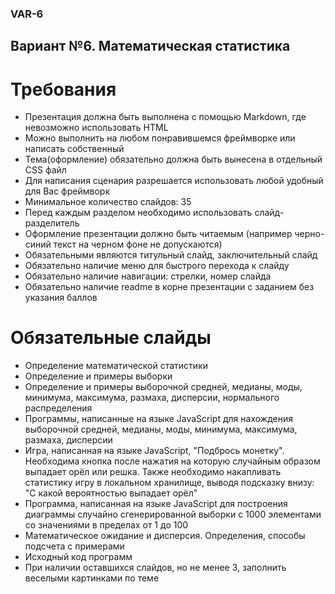 ### VAR-6
## Вариант №6. Математическая статистика
# Требования
- Презентация должна быть выполнена с помощью Markdown, где невозможно использовать HTML  
- Можно выполнить на любом понравившемся фреймворке или написать собственный  
- Тема(оформление) обязательно должна быть вынесена в отдельный CSS файл  
- Для написания сценария разрешается использовать любой удобный для Вас фреймворк  
- Минимальное количество слайдов: 35  
- Перед каждым разделом необходимо использовать слайд-разделитель  
- Оформление презентации должно быть читаемым (например черно-синий текст на черном фоне не допускаются)  
- Обязательными являются титульный слайд, заключительный слайд  
- Обязательно наличие меню для быстрого перехода к слайду  
- Обязательно наличие навигации: стрелки, номер слайда  
- Обязательно наличие readme в корне презентации с заданием без указания баллов  
# Обязательные слайды
- Определение математической статистики  
- Определение и примеры выборки  
- Определение и примеры выборочной средней, медианы, моды, минимума, максимума, размаха, дисперсии, нормального распределения   
- Программы, написанные на языке JavaScript для нахождения выборочной средней, медианы, моды, минимума, максимума, размаха, дисперсии   
- Игра, написанная на языке JavaScript, "Подбрось монетку". Необходима кнопка после нажатия на которую случайным образом выпадает орёл или решка. Также необходимо накапливать статистику игру в локальном хранилище, выводя подсказку внизу: "С какой вероятностью выпадает орёл"   
- Программа, написанная на языке JavaScript для построения диаграммы случайно сгенерированной выборки с 1000 элементами со значениями в пределах от 1 до 100   
- Математическое ожидание и дисперсия. Определения, способы подсчета с примерами     
- Исходный код программ  
- При наличии оставшихся слайдов, но не менее 3, заполнить веселыми картинками по теме  

